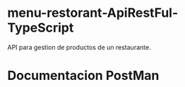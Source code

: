 # menu-restorant-ApiRestFul-TypeScript

API para gestion de productos de un restaurante.

# Documentacion PostMan
